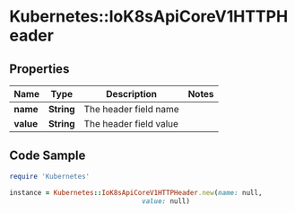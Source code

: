 # Kubernetes::IoK8sApiCoreV1HTTPHeader

## Properties

Name | Type | Description | Notes
------------ | ------------- | ------------- | -------------
**name** | **String** | The header field name | 
**value** | **String** | The header field value | 

## Code Sample

```ruby
require 'Kubernetes'

instance = Kubernetes::IoK8sApiCoreV1HTTPHeader.new(name: null,
                                 value: null)
```


